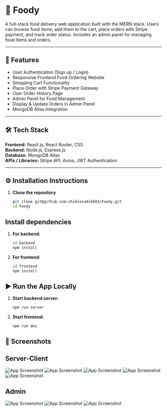 # 🍔 Foody  

A full-stack food delivery web application built with the MERN stack. Users can browse food items, add them to the cart, place orders with Stripe payment, and track order status. Includes an admin panel for managing food items and orders.  

---

## 🚀 Features  
- User Authentication (Sign up / Login)  
- Responsive Frontend Food Ordering Website  
- Shopping Cart Functionality  
- Place Order with Stripe Payment Gateway  
- User Order History Page  
- Admin Panel for Food Management  
- Display & Update Orders in Admin Panel  
- MongoDB Atlas Integration  

---

## 🛠 Tech Stack  
**Frontend:** React.js, React Router, CSS  
**Backend:** Node.js, Express.js  
**Database:** MongoDB Atlas  
**APIs / Libraries:** Stripe API, Axios, JWT Authentication  

---

## ⚙️ Installation Instructions  

1. **Clone the repository**  
   ```bash
   git clone git@github.com:shiblesadik603/Foody.git
   cd Foody

## Install dependencies  

1. **For backend:**  
   ```bash
   cd backend
   npm install
2. **For frontend:**  
   ```bash
   cd frontend
   npm install

## ▶️ Run the App Locally  

1. **Start backend server:**  
   ```bash
   npm run server
2. **Start frontend:**  
   ```bash
   npm run dev

## 📸 Screenshots

## **Server-Client**

![App Screenshot](assets/screenshots/home.png)
![App Screenshot](assets/screenshots/menu.png)
![App Screenshot](assets/screenshots/delivery-details.png)
![App Screenshot](assets/screenshots/checkout.png)
![App Screenshot](assets/screenshots/cart.png)

## **Admin**

![App Screenshot](assets/screenshots/admin-add.png)
![App Screenshot](assets/screenshots/admin-list.png)
![App Screenshot](assets/screenshots/admin-orders.png)



